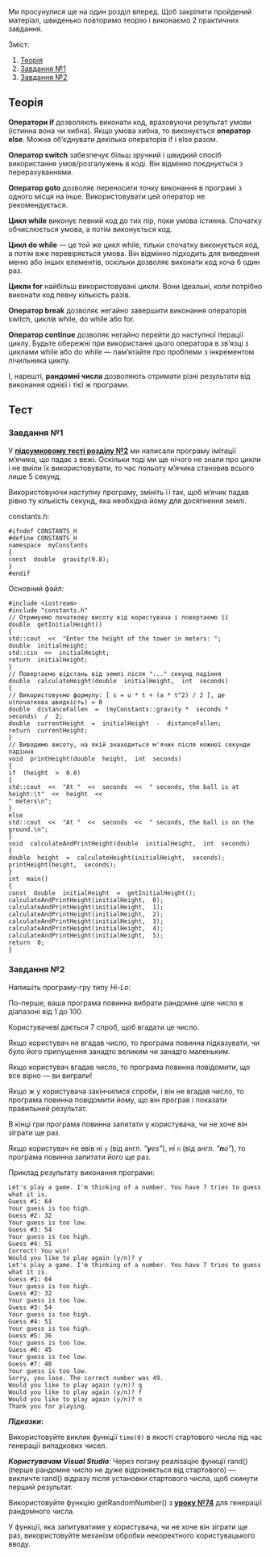 
Ми просунулися ще на один розділ вперед. Щоб закріпити пройдений матеріал, швиденько повторимо теорію і виконаємо 2 практичних завдання.

Зміст:

1.  [Теорія](https://acode.com.ua/rozdil-5-pidsumkovyj-test/#toc-0)
2.  [Завдання №1](https://acode.com.ua/rozdil-5-pidsumkovyj-test/#toc-1)
3.  [Завдання №2](https://acode.com.ua/rozdil-5-pidsumkovyj-test/#toc-2)

## Теорія

**Оператори if**  дозволяють виконати код, враховуючи результат умови (істинна вона чи хибна). Якщо умова хибна, то виконується  **оператор else**. Можна об’єднувати декілька операторів if і else разом.

**Оператор switch**  забезпечує більш зручний і швидкий спосіб використання умов/розгалужень в коді. Він відмінно поєднується з перерахуваннями.

**Оператор goto**  дозволяє переносити точку виконання в програмі з одного місця на інше. Використовувати цей оператор не рекомендується.

**Цикл while**  виконує певний код до тих пір, поки умова істинна. Спочатку обчислюється умова, а потім виконується код.

**Цикл do while**  — це той же цикл while, тільки спочатку виконується код, а потім вже перевіряється умова. Він відмінно підходить для виведення меню або інших елементів, оскільки дозволяє виконати код хоча б один раз.

**Цикли for**  найбільш використовувані цикли. Вони ідеальні, коли потрібно виконати код певну кількість разів.

**Оператор break**  дозволяє негайно завершити виконання операторів switch, циклів while, do while або for.

**Оператор continue**  дозволяє негайно перейти до наступної ітерації циклу. Будьте обережні при використанні цього оператора в зв’язці з циклами while або do while — пам’ятайте про проблеми з інкрементом лічильника циклу.

І, нарешті,  **рандомні числа**  дозволяють отримати різні результати від виконання однієї і тієї ж програми.

## Тест

### Завдання №1

У  [**підсумковому тесті розділу №2**](https://acode.com.ua/glava-2-pidsumkovyj-test/#toc-4)  ми написали програму імітації м’ячика, що падає з вежі. Оскільки тоді ми ще нічого не знали про цикли і не вміли їх використовувати, то час польоту м’ячика становив всього лише 5 секунд.

Використовуючи наступну програму, змініть її так, щоб м’ячик падав рівно ту кількість секунд, яка необхідна йому для досягнення землі.

constants.h:
```
#ifndef CONSTANTS_H
#define CONSTANTS_H
namespace  myConstants
{
const  double  gravity(9.8);
}
#endif
```
Основний файл:
```
#include <iostream>
#include "constants.h"
// Отримуємо початкову висоту від користувача і повертаємо її
double  getInitialHeight()
{
std::cout  <<  "Enter the height of the tower in meters: ";
double  initialHeight;
std::cin  >>  initialHeight;
return  initialHeight;
}
// Повертаємо відстань від землі після "..." секунд падіння
double  calculateHeight(double  initialHeight,  int  seconds)
{
// Використовуємо формулу: [ s = u * t + (a * t^2) / 2 ], де u(початкова швидкість) = 0
double  distanceFallen  =  (myConstants::gravity *  seconds *  seconds)  /  2;
double  currentHeight  =  initialHeight  -  distanceFallen;
return  currentHeight;
}
// Виводимо висоту, на якій знаходиться м'ячик після кожної секунди падіння
void  printHeight(double  height,  int  seconds)
{
if  (height  >  0.0)
{
std::cout  <<  "At "  <<  seconds  <<  " seconds, the ball is at height:\t"  <<  height  <<
" meters\n";
}
else
std::cout  <<  "At "  <<  seconds  <<  " seconds, the ball is on the ground.\n";
}
void  calculateAndPrintHeight(double  initialHeight,  int  seconds)
{
double  height  =  calculateHeight(initialHeight,  seconds);
printHeight(height,  seconds);
}
int  main()
{
const  double  initialHeight  =  getInitialHeight();
calculateAndPrintHeight(initialHeight,  0);
calculateAndPrintHeight(initialHeight,  1);
calculateAndPrintHeight(initialHeight,  2);
calculateAndPrintHeight(initialHeight,  3);
calculateAndPrintHeight(initialHeight,  4);
calculateAndPrintHeight(initialHeight,  5);
return  0;
}
```

### Завдання №2

Напишіть програму-гру типу  _Hi-Lo_:

По-перше, ваша програма повинна вибрати рандомне ціле число в діапазоні від 1 до 100.

Користувачеві дається 7 спроб, щоб вгадати це число.

Якщо користувач не вгадав число, то програма повинна підказувати, чи було його припущення занадто великим чи занадто маленьким.

Якщо користувач вгадав число, то програма повинна повідомити, що все вірно — ви виграли!

Якщо ж у користувача закінчилися спроби, і він не вгадав число, то програма повинна повідомити йому, що він програв і показати правильний результат.

В кінці гри програма повинна запитати у користувача, чи не хоче він зіграти ще раз.

Якщо користувач не ввів ні  `y`  (від англ.  _“**y**es”_), ні  `n`  (від англ.  _“**n**o”_), то програма повинна запитати його ще раз.

Приклад результату виконання програми:

```
Let's play a game. I'm thinking of a number. You have 7 tries to guess what it is.  
Guess #1: 64  
Your guess is too high.  
Guess #2: 32  
Your guess is too low.  
Guess #3: 54  
Your guess is too high.  
Guess #4: 51  
Correct! You win!  
Would you like to play again (y/n)? y  
Let's play a game. I'm thinking of a number. You have 7 tries to guess what it is.  
Guess #1: 64  
Your guess is too high.  
Guess #2: 32  
Your guess is too low.  
Guess #3: 54  
Your guess is too high.  
Guess #4: 51  
Your guess is too high.  
Guess #5: 36  
Your guess is too low.  
Guess #6: 45  
Your guess is too low.  
Guess #7: 48  
Your guess is too low.  
Sorry, you lose. The correct number was 49.  
Would you like to play again (y/n)? q  
Would you like to play again (y/n)? f  
Would you like to play again (y/n)? n  
Thank you for playing.
```

**_Підказки_:**

Використовуйте виклик функції  `time(0)`  в якості стартового числа під час генерації випадкових чисел.

**_Користувачам Visual Studio_**: Через погану реалізацію функції rand() (перше рандомне число не дуже відрізняється від стартового) — викличте rand() відразу після установки стартового числа, щоб скинути перший результат.

Використовуйте функцію getRandomNumber() з  [**уроку №74**](https://acode.com.ua/urok-74-generatsiya-randomnyh-chysel/#toc-3)  для генерації рандомного числа.

У функції, яка запитуватиме у користувача, чи не хоче він зіграти ще раз, використовуйте механізм обробки некоректного користувацького вводу.
